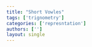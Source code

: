 ```yaml
---
title: "Short Vowles"
tags: ['trignometry']
categories: ['represntation']
authors: ['']
layout: single
---
```

